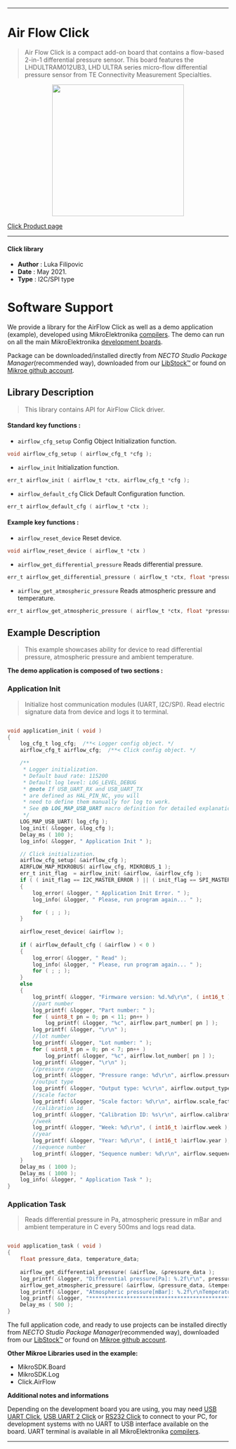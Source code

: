
---
# Air Flow Click

> Air Flow Click is a compact add-on board that contains a flow-based 2-in-1 differential pressure sensor. This board features the LHDULTRAM012UB3, LHD ULTRA series micro-flow differential pressure sensor from TE Connectivity Measurement Specialties. 

<p align="center">
  <img src="https://download.mikroe.com/images/click_for_ide/air_flow_click.png" height=300px>
</p>

[Click Product page](https://www.mikroe.com/air-flow-click)

---


#### Click library

- **Author**        : Luka Filipovic
- **Date**          : May 2021.
- **Type**          : I2C/SPI type


# Software Support

We provide a library for the AirFlow Click
as well as a demo application (example), developed using MikroElektronika
[compilers](https://www.mikroe.com/necto-studio).
The demo can run on all the main MikroElektronika [development boards](https://www.mikroe.com/development-boards).

Package can be downloaded/installed directly from *NECTO Studio Package Manager*(recommended way), downloaded from our [LibStock&trade;](https://libstock.mikroe.com) or found on [Mikroe github account](https://github.com/MikroElektronika/mikrosdk_click_v2/tree/master/clicks).

## Library Description

> This library contains API for AirFlow Click driver.

#### Standard key functions :

- `airflow_cfg_setup` Config Object Initialization function.
```c
void airflow_cfg_setup ( airflow_cfg_t *cfg );
```

- `airflow_init` Initialization function.
```c
err_t airflow_init ( airflow_t *ctx, airflow_cfg_t *cfg );
```

- `airflow_default_cfg` Click Default Configuration function.
```c
err_t airflow_default_cfg ( airflow_t *ctx );
```

#### Example key functions :

- `airflow_reset_device` Reset device.
```c
void airflow_reset_device ( airflow_t *ctx )
```

- `airflow_get_differential_pressure` Reads differential pressure.
```c
err_t airflow_get_differential_pressure ( airflow_t *ctx, float *pressure )
```

- `airflow_get_atmospheric_pressure` Reads atmospheric pressure and temperature.
```c
err_t airflow_get_atmospheric_pressure ( airflow_t *ctx, float *pressure, float *temperature );
```

## Example Description

> This example showcases ability for device to read differential 
pressure, atmospheric pressure and ambient temperature.

**The demo application is composed of two sections :**

### Application Init

> Initialize host communication modules (UART, I2C/SPI). Read 
electric signature data from device and logs it to terminal.

```c

void application_init ( void ) 
{
    log_cfg_t log_cfg;  /**< Logger config object. */
    airflow_cfg_t airflow_cfg;  /**< Click config object. */

    /** 
     * Logger initialization.
     * Default baud rate: 115200
     * Default log level: LOG_LEVEL_DEBUG
     * @note If USB_UART_RX and USB_UART_TX 
     * are defined as HAL_PIN_NC, you will 
     * need to define them manually for log to work. 
     * See @b LOG_MAP_USB_UART macro definition for detailed explanation.
     */
    LOG_MAP_USB_UART( log_cfg );
    log_init( &logger, &log_cfg );
    Delay_ms ( 100 );
    log_info( &logger, " Application Init " );

    // Click initialization.
    airflow_cfg_setup( &airflow_cfg );
    AIRFLOW_MAP_MIKROBUS( airflow_cfg, MIKROBUS_1 );
    err_t init_flag  = airflow_init( &airflow, &airflow_cfg );
    if ( ( init_flag == I2C_MASTER_ERROR ) || ( init_flag == SPI_MASTER_ERROR ) ) 
    {
        log_error( &logger, " Application Init Error. " );
        log_info( &logger, " Please, run program again... " );

        for ( ; ; );
    }
    
    airflow_reset_device( &airflow );
    
    if ( airflow_default_cfg ( &airflow ) < 0 )
    {
        log_error( &logger, " Read" );
        log_info( &logger, " Please, run program again... " );
        for ( ; ; );
    }
    else
    {
        log_printf( &logger, "Firmware version: %d.%d\r\n", ( int16_t )airflow.major_fw_ver, ( int16_t )airflow.minor_fw_ver );
        //part number
        log_printf( &logger, "Part number: " );
        for ( uint8_t pn = 0; pn < 11; pn++ )
            log_printf( &logger, "%c", airflow.part_number[ pn ] );
        log_printf( &logger, "\r\n" );
        //lot number
        log_printf( &logger, "Lot number: " );
        for ( uint8_t pn = 0; pn < 7; pn++ )
            log_printf( &logger, "%c", airflow.lot_number[ pn ] );
        log_printf( &logger, "\r\n" );
        //pressure range
        log_printf( &logger, "Pressure range: %d\r\n", airflow.pressure_range );
        //output type
        log_printf( &logger, "Output type: %c\r\n", airflow.output_type );
        //scale factor
        log_printf( &logger, "Scale factor: %d\r\n", airflow.scale_factor );
        //calibration id
        log_printf( &logger, "Calibration ID: %s\r\n", airflow.calibration_id );
        //week
        log_printf( &logger, "Week: %d\r\n", ( int16_t )airflow.week );
        //year
        log_printf( &logger, "Year: %d\r\n", ( int16_t )airflow.year );
        //sequence number
        log_printf( &logger, "Sequence number: %d\r\n", airflow.sequence_number );
    }
    Delay_ms ( 1000 );
    Delay_ms ( 1000 );
    log_info( &logger, " Application Task " );
}

```

### Application Task

> Reads differential pressure in Pa, atmospheric pressure in mBar 
and ambient temperature in C every 500ms and logs read data.

```c

void application_task ( void ) 
{    
    float pressure_data, temperature_data;
    
    airflow_get_differential_pressure( &airflow, &pressure_data );
    log_printf( &logger, "Differential pressure[Pa]: %.2f\r\n", pressure_data );
    airflow_get_atmospheric_pressure( &airflow, &pressure_data, &temperature_data );
    log_printf( &logger, "Atmospheric pressure[mBar]: %.2f\r\nTemperature[degC]: %.2f\r\n", pressure_data, temperature_data );
    log_printf( &logger, "***********************************************************\r\n" );
    Delay_ms ( 500 );
}

```

The full application code, and ready to use projects can be installed directly from *NECTO Studio Package Manager*(recommended way), downloaded from our [LibStock&trade;](https://libstock.mikroe.com) or found on [Mikroe github account](https://github.com/MikroElektronika/mikrosdk_click_v2/tree/master/clicks).

**Other Mikroe Libraries used in the example:**

- MikroSDK.Board
- MikroSDK.Log
- Click.AirFlow

**Additional notes and informations**

Depending on the development board you are using, you may need
[USB UART Click](https://www.mikroe.com/usb-uart-click),
[USB UART 2 Click](https://www.mikroe.com/usb-uart-2-click) or
[RS232 Click](https://www.mikroe.com/rs232-click) to connect to your PC, for
development systems with no UART to USB interface available on the board. UART
terminal is available in all MikroElektronika
[compilers](https://shop.mikroe.com/compilers).

---
